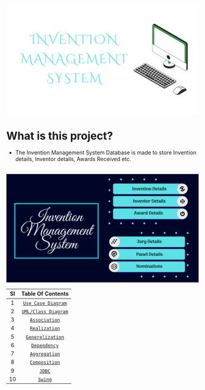<div align="center">

<img src="https://github.com/a3X3k/Invention_Management_System/blob/main/Assets/2%2Cpng.png" alt="drawing"/>

</div>
      
# What is this project?

- The Invention Management System Database is made to store Invention details, Inventor details, Awards Received etc. 

<br/>

<div align="center">

<img src="https://github.com/a3X3k/Invention_Management_System/blob/main/Assets/1.png" alt="drawing"/>

<br/>
        
| SI | Table Of Contents |
|:-----:| :-----: |
| 1 | [`Use Case Diagram`]() |
| 2 | [`UML/Class Diagram`]() |
| 3 | [`Association`]() |
| 4 | [`Realization`]() |
| 5 | [`Generelization`]() |
| 6 | [`Dependency`]() |
| 7 | [`Aggregation`]() |
| 8 | [`Composition`]() |
| 9 | [`JDBC`]() |
| 10 | [`Swing`]() |
      
</div>
